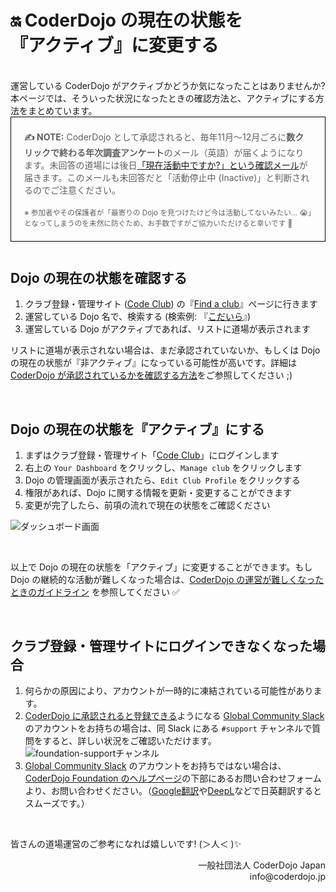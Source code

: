 # 🔛 CoderDojo の現在の状態を<br>『アクティブ』に変更する
<br>
運営している CoderDojo がアクティブかどうか気になったことはありませんか? 本ページでは、そういった状況になったときの確認方法と、アクティブにする方法をまとめています。

<br>

<blockquote style='border: 1px solid black; padding: .5em 1.5em; margin: 0em 0em 3em'>
  <p><strong>✍️ NOTE:</strong> CoderDojo として承認されると、毎年11月〜12月ごろに<b>数クリックで終わる年次調査アンケート</b>のメール（英語）が届くようになります。未回答の道場には後日<a href="https://www.facebook.com/groups/coderdojo.jp/permalink/2018794594900596/" target='_blank'>「現在活動中ですか?」という確認メール</a>が届きます。このメールも未回答だと「活動停止中 (Inactive)」と判断されるのでご注意ください。<br>
    <br>
    <small>※
      参加者やその保護者が「最寄りの Dojo を見つけたけど今は活動してないみたい... 😭」となってしまうのを未然に防ぐため、お手数ですがご協力いただけると幸いです 🙇
    </small>
  </p>
</blockquote>


## Dojo の現在の状態を確認する

1. クラブ登録・管理サイト (<a href='https://codeclub.org/en/coderdojo-community'>Code Club</a>) の『[Find a club](https://codeclub.org/find)』ページに行きます
2. 運営している Dojo 名で、検索する (検索例: 『[こだいら](https://codeclub.org/find?search=こだいら)』)
3. 運営している Dojo がアクティブであれば、リストに道場が表示されます

リストに道場が表示されない場合は、まだ承認されていないか、もしくは Dojo の現在の状態が『非アクティブ』になっている可能性が高いです。詳細は [CoderDojo が承認されているかを確認する方法](/docs/how-to-check-dojo-status)をご参照してください ;)

<br>

## Dojo の現在の状態を『アクティブ』にする

1. まずはクラブ登録・管理サイト「[Code Club](https://codeclub.org/en/coderdojo-community)」にログインします
2. 右上の `Your Dashboard` をクリックし、`Manage club` をクリックします
3. Dojo の管理画面が表示されたら、`Edit Club Profile` をクリックする
4. 権限があれば、Dojo に関する情報を更新・変更することができます
5. 変更が完了したら、前項の流れで現在の状態をご確認ください

![ダッシュボード画面](https://i.gyazo.com/7ff1ca9d44efc7515010daf055c6b15d.png)

<br>

以上で Dojo の現在の状態を「アクティブ」に変更することができます。もし Dojo の継続的な活動が難しくなった場合は、[CoderDojo の運営が難しくなったときのガイドライン](/docs/how-to-suspend-your-dojo) を参照してください ✅

<br>

## クラブ登録・管理サイトにログインできなくなった場合

1. 何らかの原因により、アカウントが一時的に凍結されている可能性があります。
1. [CoderDojo に承認されると登録できる](/kata#support-programs)ようになる [Global Community Slack](https://coderdojo.jp/kata#global-community-slack) のアカウントをお持ちの場合は、同 Slack にある `#support` チャンネルで質問をすると、詳しい状況をご確認いただけます。
  ![foundation-supportチャンネル](https://i.gyazo.com/0931ccad2aacd0ad72e20d42913ad648.png)
1. [Global Community Slack](https://coderdojo.jp/kata#global-community-slack) のアカウントをお持ちではない場合は、[CoderDojo Foundation のヘルプページ](https://coderdojo.com/ja-JP/help)の下部にあるお問い合わせフォームより、お問い合わせください。（[Google翻訳](https://translate.google.co.jp/?hl=ja&sl=ja&tl=en&op=translate)や[DeepL](https://www.deepl.com/ja/translator)などで日英翻訳するとスムーズです。）

<br>

皆さんの道場運営のご参考になれば嬉しいです! (＞人＜ )✨


<div align="right">
一般社団法人 CoderDojo Japan<br>
info@coderdojo.jp
</div>




